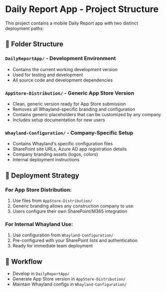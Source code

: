 # Daily Report App - Project Structure

This project contains a mobile Daily Report app with two distinct deployment paths:

## 📁 Folder Structure

### `DailyReportApp/` - Development Environment
- Contains the current working development version
- Used for testing and development
- All source code and development dependencies

### `AppStore-Distribution/` - Generic App Store Version
- Clean, generic version ready for App Store submission
- Removes all Whayland-specific branding and configuration
- Contains generic placeholders that can be customized by any company
- Includes setup documentation for new users

### `Whayland-Configuration/` - Company-Specific Setup
- Contains Whayland's specific configuration files
- SharePoint site URLs, Azure AD app registration details
- Company branding assets (logos, colors)
- Internal deployment instructions

## 🚀 Deployment Strategy

### For App Store Distribution:
1. Use files from `AppStore-Distribution/`
2. Generic branding allows any construction company to use
3. Users configure their own SharePoint/M365 integration

### For Internal Whayland Use:
1. Use configuration from `Whayland-Configuration/`
2. Pre-configured with your SharePoint lists and authentication
3. Ready for immediate team deployment

## 🔄 Workflow
- Develop in `DailyReportApp/`
- Generate App Store version in `AppStore-Distribution/`
- Maintain Whayland configs in `Whayland-Configuration/`
